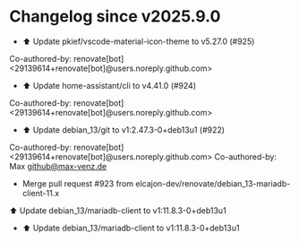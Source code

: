 # Changelog since v2025.9.0
- ⬆️ Update pkief/vscode-material-icon-theme to v5.27.0 (#925)

Co-authored-by: renovate[bot] <29139614+renovate[bot]@users.noreply.github.com> 
- ⬆️ Update home-assistant/cli to v4.41.0 (#924)

Co-authored-by: renovate[bot] <29139614+renovate[bot]@users.noreply.github.com> 
- ⬆️ Update debian_13/git to v1:2.47.3-0+deb13u1 (#922)

Co-authored-by: renovate[bot] <29139614+renovate[bot]@users.noreply.github.com>
Co-authored-by: Max <github@max-venz.de> 
- Merge pull request #923 from elcajon-dev/renovate/debian_13-mariadb-client-11.x

⬆️ Update debian_13/mariadb-client to v1:11.8.3-0+deb13u1 
- ⬆️ Update debian_13/mariadb-client to v1:11.8.3-0+deb13u1 
